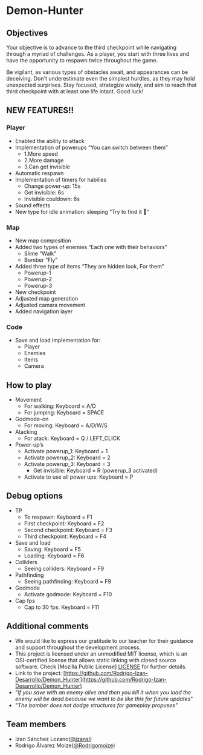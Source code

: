 # Demon-Hunter

## Objectives 

Your objective is to advance to the third checkpoint while navigating through a myriad of challenges. As a player, you start with three lives and have the opportunity to respawn twice throughout the game.

Be vigilant, as various types of obstacles await, and appearances can be deceiving. Don't underestimate even the simplest hurdles, as they may hold unexpected surprises. Stay focused, strategize wisely, and aim to reach that third checkpoint with at least one life intact. Good luck!


## NEW FEATURES!!
### Player
* Enabled the ability to attack
* Implementation of powerups “You can switch between them”
  * 1.More speed
  * 2.More damage 
  * 3.Can get invisible
* Automatic respawn
* Implementation of timers for habilies
  * Change power-up: 15s
  * Get invisible: 6s
  * Invisible couldown: 6s
* Sound effects 
* New type for idle animation: sleeping “Try to find it 🙂”
### Map
 * New map composition
*  Added two types of enemies “Each one with their behaviors”
   *  Slime “Walk”
   *  Bomber “Fly”
*  Added three type of items “They are hidden look,  For them”
   *  Powerup-1
   *  Powerup-2
   *  Powerup-3
*  New checkpoint
*  Adjusted map generation
*  Adjusted camara movement
*  Added navigation layer
### Code
*  Save and load implementation for:
   *  Player
   *  Enemies
   *  Items
   *  Camera  

## How to play 
* Movement 
  * For walking: Keyboard = A/D 
  * For jumping: Keyboard = SPACE 
* Godmode-on 
  * For moving: Keyboard = A/D/W/S 
* Atacking 
  * For atack: Keyboard = Q / LEFT_CLICK 
* Power-up’s
  * Activate powerup_1: Keyboard = 1
  * Activate powerup_2: Keyboard = 2
  * Activate powerup_3: Keyboard = 3
    * Get invisible: Keyboard = R (powerup_3 activated)
  * Activate to use all power ups: Keyboard = P

## Debug options 
* TP 
  * To respawn: Keyboard = F1 
  * First checkpoint: Keyboard = F2 
  * Second checkpoint: Keyboard = F3 
  * Third checkpoint: Keyboard = F4
* Save and load 
  * Saving: Keyboard = F5 
  * Loading: Keyboard = F6 
* Colliders 
  * Seeing colliders: Keyboard = F9 
* Pathfinding
  * Seeing pathfinding: Keyboard = F9 
* Godmode 
  * Activate godmode: Keyboard = F10 
* Cap fps 
  * Cap to 30 fps: Keyboard = F11 

## Additional comments  
* We would like to express our gratitude to our teacher for their guidance and support throughout the development process. 
* This project is licensed under an unmodified MIT license, which is an OSI-certified license that allows static linking with closed source software. Check [Mozilla Public License] [LICENSE](https://www.mozilla.org/en-US/MPL/) for further details. 
* Link to the project: [https://github.com/Rodrigo-Izan-Desarrollo/Demon_Hunter](https://github.com/Rodrigo-Izan-Desarrollo/Demon_Hunter)
* "_If you save with an enemy alive and then you kill it when you load the enemy will be dead because we want to be like this for future updates_"
* "_The bomber does not dodge structures for gameplay propuses"_
## Team members
* Izan Sánchez Lozano([@izansl](https://github.com/izansl)) 
* Rodrigo Álvarez Moize([@Rodrigomoize](https://github.com/Rodrigomoize))
